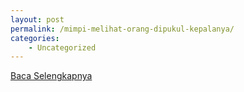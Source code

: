 ```yaml
---
layout: post
permalink: /mimpi-melihat-orang-dipukul-kepalanya/
categories:
    - Uncategorized
---
```


[Baca Selengkapnya](/09)